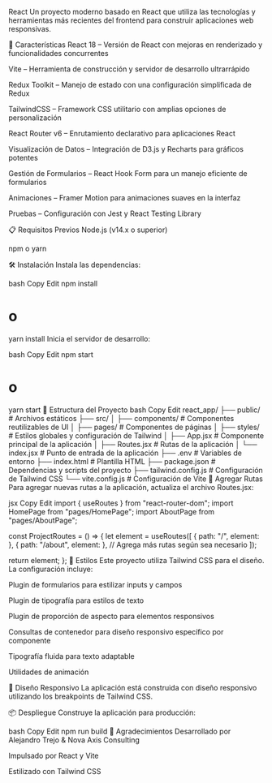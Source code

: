 React
Un proyecto moderno basado en React que utiliza las tecnologías y herramientas más recientes del frontend para construir aplicaciones web responsivas.

🚀 Características
React 18 – Versión de React con mejoras en renderizado y funcionalidades concurrentes

Vite – Herramienta de construcción y servidor de desarrollo ultrarrápido

Redux Toolkit – Manejo de estado con una configuración simplificada de Redux

TailwindCSS – Framework CSS utilitario con amplias opciones de personalización

React Router v6 – Enrutamiento declarativo para aplicaciones React

Visualización de Datos – Integración de D3.js y Recharts para gráficos potentes

Gestión de Formularios – React Hook Form para un manejo eficiente de formularios

Animaciones – Framer Motion para animaciones suaves en la interfaz

Pruebas – Configuración con Jest y React Testing Library

📋 Requisitos Previos
Node.js (v14.x o superior)

npm o yarn

🛠️ Instalación
Instala las dependencias:

bash
Copy
Edit
npm install
# o
yarn install
Inicia el servidor de desarrollo:

bash
Copy
Edit
npm start
# o
yarn start
📁 Estructura del Proyecto
bash
Copy
Edit
react_app/
├── public/             # Archivos estáticos
├── src/
│   ├── components/     # Componentes reutilizables de UI
│   ├── pages/          # Componentes de páginas
│   ├── styles/         # Estilos globales y configuración de Tailwind
│   ├── App.jsx         # Componente principal de la aplicación
│   ├── Routes.jsx      # Rutas de la aplicación
│   └── index.jsx       # Punto de entrada de la aplicación
├── .env                # Variables de entorno
├── index.html          # Plantilla HTML
├── package.json        # Dependencias y scripts del proyecto
├── tailwind.config.js  # Configuración de Tailwind CSS
└── vite.config.js      # Configuración de Vite
🧩 Agregar Rutas
Para agregar nuevas rutas a la aplicación, actualiza el archivo Routes.jsx:

jsx
Copy
Edit
import { useRoutes } from "react-router-dom";
import HomePage from "pages/HomePage";
import AboutPage from "pages/AboutPage";

const ProjectRoutes = () => {
  let element = useRoutes([
    { path: "/", element: <HomePage /> },
    { path: "/about", element: <AboutPage /> },
    // Agrega más rutas según sea necesario
  ]);

  return element;
};
🎨 Estilos
Este proyecto utiliza Tailwind CSS para el diseño. La configuración incluye:

Plugin de formularios para estilizar inputs y campos

Plugin de tipografía para estilos de texto

Plugin de proporción de aspecto para elementos responsivos

Consultas de contenedor para diseño responsivo específico por componente

Tipografía fluida para texto adaptable

Utilidades de animación

📱 Diseño Responsivo
La aplicación está construida con diseño responsivo utilizando los breakpoints de Tailwind CSS.

📦 Despliegue
Construye la aplicación para producción:

bash
Copy
Edit
npm run build
🙏 Agradecimientos
Desarrollado por Alejandro Trejo & Nova Axis Consulting

Impulsado por React y Vite

Estilizado con Tailwind CSS
